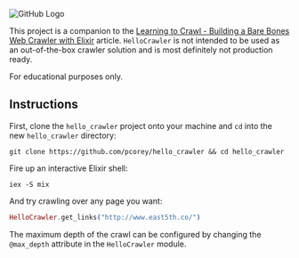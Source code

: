 ![GitHub Logo](https://s3-us-west-1.amazonaws.com/www.east5th.co/img/hello-crawler.png)

This project is a companion to the [Learning to Crawl - Building a Bare Bones Web Crawler with Elixir](http://www.east5th.co/blog/2017/10/09/learning-to-crawl-building-a-bare-bones-web-crawler-with-elixir/) article. `HelloCrawler` is not intended to be used as an out-of-the-box crawler solution and is most definitely not production ready.

For educational purposes only.

## Instructions

First, clone the `hello_crawler` project onto your machine and `cd` into the new `hello_crawler` directory:

```
git clone https://github.com/pcorey/hello_crawler && cd hello_crawler
```

Fire up an interactive Elixir shell:

```
iex -S mix
```

And try crawling over any page you want:

```elixir
HelloCrawler.get_links("http://www.east5th.co/")
```

The maximum depth of the crawl can be configured by changing the `@max_depth` attribute in the `HelloCrawler` module.
